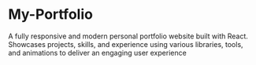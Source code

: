 # My-Portfolio
A fully responsive and modern personal portfolio website built with React. Showcases projects, skills, and experience using various libraries, tools, and animations to deliver an engaging user experience

